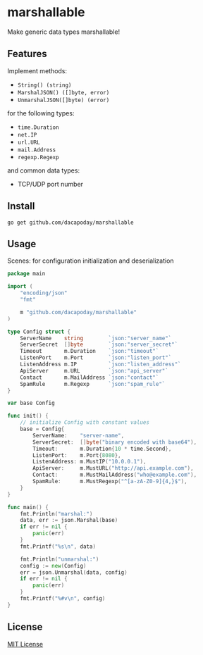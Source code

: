 # marshallable
Make generic data types marshallable!

## Features
Implement methods:
* `String() (string)`
* `MarshalJSON() ([]byte, error)`
* `UnmarshalJSON([]byte) (error)`

for the following types:
* `time.Duration`
* `net.IP`
* `url.URL`
* `mail.Address`
* `regexp.Regexp`

and common data types:
* TCP/UDP port number

## Install

```
go get github.com/dacapoday/marshallable
```

## Usage
Scenes: for configuration initialization and deserialization

```go
package main

import (
	"encoding/json"
	"fmt"

	m "github.com/dacapoday/marshallable"
)

type Config struct {
	ServerName    string        `json:"server_name"`
	ServerSecret  []byte        `json:"server_secret"`
	Timeout       m.Duration    `json:"timeout"`
	ListenPort    m.Port        `json:"listen_port"`
	ListenAddress m.IP          `json:"listen_address"`
	ApiServer     m.URL         `json:"api_server"`
	Contact       m.MailAddress `json:"contact"`
	SpamRule      m.Regexp      `json:"spam_rule"`
}

var base Config

func init() {
	// initialize Config with constant values
	base = Config{
		ServerName:    "server-name",
		ServerSecret:  []byte("binary encoded with base64"),
		Timeout:       m.Duration{10 * time.Second},
		ListenPort:    m.Port{8080},
		ListenAddress: m.MustIP("10.0.0.1"),
		ApiServer:     m.MustURL("http://api.example.com"),
		Contact:       m.MustMailAddress("who@example.com"),
		SpamRule:      m.MustRegexp("^[a-zA-Z0-9]{4,}$"),
	}
}

func main() {
	fmt.Println("marshal:")
	data, err := json.Marshal(base)
	if err != nil {
		panic(err)
	}
	fmt.Printf("%s\n", data)

	fmt.Println("unmarshal:")
	config := new(Config)
	err = json.Unmarshal(data, config)
	if err != nil {
		panic(err)
	}
	fmt.Printf("%#v\n", config)
}

```

## License

[MIT License](LICENSE)